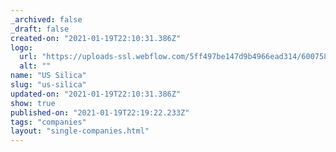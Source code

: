 ```yaml
---
_archived: false
_draft: false
created-on: "2021-01-19T22:10:31.386Z"
logo:
  url: "https://uploads-ssl.webflow.com/5ff497be147d9b4966ead314/600758cfdf7a240e921e879b_ussilica.jpg"
  alt: ""
name: "US Silica"
slug: "us-silica"
updated-on: "2021-01-19T22:10:31.386Z"
show: true
published-on: "2021-01-19T22:19:22.233Z"
tags: "companies"
layout: "single-companies.html"
---
```



